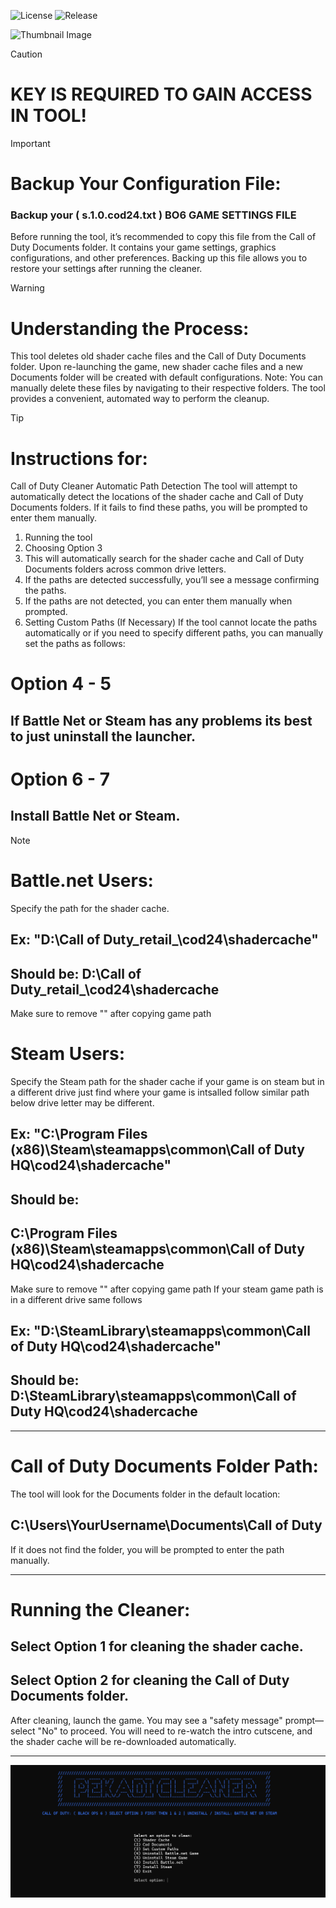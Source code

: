 ![License](https://img.shields.io/badge/License-MIT-blue) ![Release](https://img.shields.io/badge/Release-2.1-brightgreen)

![Thumbnail Image]()

> [!CAUTION]
> # KEY IS REQUIRED TO GAIN ACCESS IN TOOL!

> [!IMPORTANT]
> # Backup Your Configuration File:
> ### Backup your ( s.1.0.cod24.txt ) BO6 GAME SETTINGS FILE
> Before running the tool, it’s recommended to copy this file from the Call of Duty Documents folder. It contains your game settings, graphics configurations, and other preferences.
> Backing up this file allows you to restore your settings after running the cleaner.

> [!WARNING]
> # Understanding the Process:
> This tool deletes old shader cache files and the Call of Duty Documents folder.
> Upon re-launching the game, new shader cache files and a new Documents folder will be created with default configurations.
> Note: You can manually delete these files by navigating to their respective folders. The tool provides a convenient, automated way to perform the cleanup.

> [!TIP]
> # Instructions for:
> Call of Duty Cleaner Automatic Path Detection
> The tool will attempt to automatically detect the locations of the shader cache
> and Call of Duty Documents folders. If it fails to find these paths, you will be prompted to enter them manually.
> 1. Running the tool
> 2. Choosing Option 3
> 3. This will automatically search for the shader cache and Call of Duty Documents folders across common drive letters.
> 4. If the paths are detected successfully, you’ll see a message confirming the paths.
> 5. If the paths are not detected, you can enter them manually when prompted.
> 6. Setting Custom Paths (If Necessary)
> If the tool cannot locate the paths automatically or if you need to specify different paths, you can manually set the paths as follows:
> # Option 4 - 5
> ## If Battle Net or Steam has any problems its best to just uninstall the launcher.
> # Option 6 - 7
> ## Install Battle Net or Steam.

> [!NOTE]
> # Battle.net Users:
> Specify the path for the shader cache.
> ## Ex: "D:\Call of Duty\_retail_\cod24\shadercache"
> ## Should be: D:\Call of Duty\_retail_\cod24\shadercache
> Make sure to remove ""
> after copying game path
> # Steam Users:
> Specify the Steam path for the shader cache
> if your game is on steam but in a different drive just find where your game is intsalled follow similar path below drive letter may be different.
> ## Ex: "C:\Program Files (x86)\Steam\steamapps\common\Call of Duty HQ\cod24\shadercache"
> ## Should be:
> ## C:\Program Files (x86)\Steam\steamapps\common\Call of Duty HQ\cod24\shadercache
> Make sure to remove ""
> after copying game path
> If your steam game path is in a different drive same follows
> ## Ex: "D:\SteamLibrary\steamapps\common\Call of Duty HQ\cod24\shadercache"
> ## Should be: D:\SteamLibrary\steamapps\common\Call of Duty HQ\cod24\shadercache

----------------------------------------

# Call of Duty Documents Folder Path:
The tool will look for the Documents folder in the default location:

## C:\Users\YourUsername\Documents\Call of Duty 

If it does not find the folder, you will be prompted to enter the path manually.

----------------------------------------

# Running the Cleaner:
## Select Option 1 for cleaning the shader cache.
## Select Option 2 for cleaning the Call of Duty Documents folder.
After cleaning, launch the game. You may see a "safety message" prompt—select "No" to proceed.
You will need to re-watch the intro cutscene, and the shader cache will be re-downloaded automatically.

----------------------------------------

![Thumbnail Image](Thumbnail.png)


